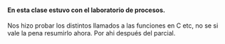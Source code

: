 #### En esta clase estuvo con el laboratorio de procesos.
Nos hizo probar los distintos llamados a las funciones en C etc, no se si vale la pena resumirlo ahora. Por ahi después del parcial.
